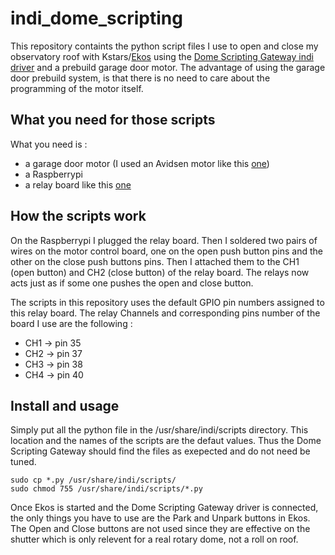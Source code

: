 # indi_dome_scripting

This repository containts the python script files I use to open and close my observatory roof with Kstars/[Ekos](https://www.indilib.org/individuals/ekos-kstars.html) using the [Dome Scripting Gateway indi driver](https://www.indilib.org/domes.html) and a prebuild garage door motor. The advantage of using the garage door prebuild system, is that there is no need to care about the programming of the motor itself. 


## What you need for those scripts

What you need is :
 * a garage door motor (I used an Avidsen motor like this [one](https://www.avidsen.com/en/brand-avidsen/garage-door-motorization/ref-114957))
 * a Raspberrypi
 * a relay board like this [one](https://www.amazon.fr/gp/product/B0771HH6J6/ref=ppx_yo_dt_b_asin_title_o02_s00?ie=UTF8&psc=1)

## How the scripts work 

On the Raspberrypi I plugged the relay board. Then I soldered two pairs of wires on the motor control board, one on the open push button pins and the other on the close push buttons pins. Then I attached them to the CH1 (open button) and CH2 (close button) of the relay board. The relays now acts just as if some one pushes the open and close button.

The scripts in this repository uses the default GPIO pin numbers assigned to this relay board. The relay Channels and corresponding pins number of the board I use are the following :

- CH1 -> pin 35
- CH2 -> pin 37
- CH3 -> pin 38
- CH4 -> pin 40


## Install and usage

Simply put all the python file in the /usr/share/indi/scripts directory. This location and the names of the scripts are the defaut values. Thus the Dome Scripting Gateway should find the files as exepected and do not need be tuned.

```shell
sudo cp *.py /usr/share/indi/scripts/
sudo chmod 755 /usr/share/indi/scripts/*.py
```

Once Ekos is started and the Dome Scripting Gateway driver is connected, the only things you have to use are the Park and Unpark buttons in Ekos. The Open and Close buttons are not used since they are effective on the shutter which is only relevent for a real rotary dome, not a roll on roof.

